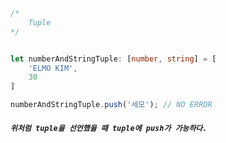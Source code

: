 
```ts
/*
	Tuple
*/


let numberAndStringTuple: [number, string] = [
	'ELMO KIM',
	30
]

numberAndStringTuple.push('세모'); // NO ERROR

```

##### `위처럼 tuple을 선언했을 때 tuple에 push가 가능하다.`

```
```